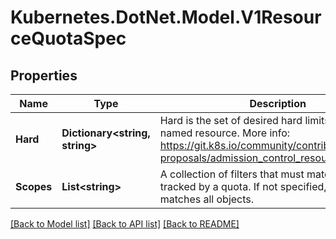 # Kubernetes.DotNet.Model.V1ResourceQuotaSpec
## Properties

Name | Type | Description | Notes
------------ | ------------- | ------------- | -------------
**Hard** | **Dictionary&lt;string, string&gt;** | Hard is the set of desired hard limits for each named resource. More info: https://git.k8s.io/community/contributors/design-proposals/admission_control_resource_quota.md | [optional] 
**Scopes** | **List&lt;string&gt;** | A collection of filters that must match each object tracked by a quota. If not specified, the quota matches all objects. | [optional] 

[[Back to Model list]](../README.md#documentation-for-models) [[Back to API list]](../README.md#documentation-for-api-endpoints) [[Back to README]](../README.md)

